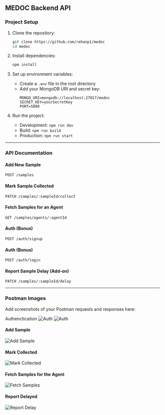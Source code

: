 ## MEDOC Backend API

### Project Setup

1. Clone the repository:

   ```bash
   git clone https://github.com/rehanp1/medoc
   cd medoc
   ```

2. Install dependencies:

   ```bash
   npm install
   ```

3. Set up environment variables:

   - Create a `.env` file in the root directory
   - Add your MongoDB URI and secret key:
     ```env
     MONGO_URI=mongodb://localhost:27017/medoc
     SECRET_KEY=yourSecretKey
     PORT=5000
     ```

4. Run the project:
   - Development: `npm run dev`
   - Build: `npm run build`
   - Production: `npm run start`

---

### API Documentation

#### Add New Sample

`POST /samples`

#### Mark Sample Collected

`PATCH /samples/:sampleId/collect`

#### Fetch Samples for an Agent

`GET /samples/agents/:agentId`

#### Auth (Bonus)

`POST /auth/signup`

#### Auth (Bonus)

`POST /auth/login`

#### Report Sample Delay (Add-on)

`PATCH /samples/:sampleId/delay`

---

### Postman Images

Add screenshots of your Postman requests and responses here:

Authenctication
![Auth](images/login.png)
![Auth](images/signup.png)

#### Add Sample
![Add Sample](images/sample_add.png)

#### Mark Collected
![Mark Collected](images/sample_collect.png)

#### Fetch Samples for the Agent
![Fetch Samples](images/get_samples.png)

#### Report Delayed
![Report Delay](images/sample_delay.png)
